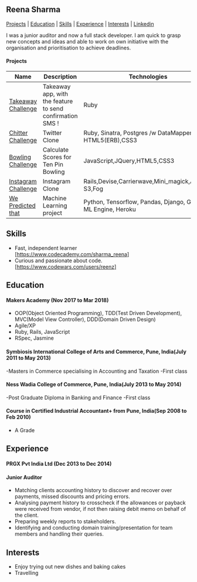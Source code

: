 ## Reena Sharma

[Projects](#projects) | [Education](#education) | [Skills](#skills) | [Experience](#experience) | [Interests](#interests) | [Linkedin](https://www.linkedin.com/in/reena-sharma-061a07105/)


I was a junior auditor and now a full stack developer. I am quick to grasp new concepts and ideas and able to work on own initiative with the organisation and prioritisation to achieve deadlines.

#### Projects

| Name  | Description | Technologies |Testing |
| ------------- | ------------- | ------------- |-------
| [Takeaway Challenge](https://github.com/reenz/takeaway-challenge)  | Takeaway app, with the feature to send confirmation SMS ! | Ruby | RSpec
| [Chitter Challenge](https://github.com/reenz/chitter-challenge) | Twitter Clone | Ruby, Sinatra, Postgres /w DataMapper, HTML5(ERB),CSS3 | RSpec, Capybara
| [Bowling Challenge](https://github.com/reenz/bowling-challenge)  | Calculate Scores for Ten Pin Bowling | JavaScript,JQuery,HTML5,CSS3 | Jasmine
| [Instagram Challenge](https://github.com/reenz/instagram-challenge)  | Instagram Clone | Rails,Devise,Carrierwave,Mini_magick,Amazon S3,Fog | RSpec, Capybara
| [We Predicted that](https://github.com/reenz/we-predicted-that)  | Machine Learning project | Python, Tensorflow, Pandas, Django, Google ML Engine, Heroku | Unittest, Capybara-py

## <a name="skills">Skills</a>
- Fast, independent learner [https://www.codecademy.com/sharma_reena]
- Curious and passionate about code. [https://www.codewars.com/users/reenz]

## <a name="education"> Education </a>

#### Makers Academy (Nov 2017 to Mar 2018)

- OOP(Object Oriented Programming), TDD(Test Driven Development), MVC(Model View Controller), DDD(Domain Driven Design)
- Agile/XP
- Ruby, Rails, JavaScript
- RSpec, Jasmine

#### Symbiosis International College of Arts and Commerce, Pune, India(July 2011 to May 2013)
-Masters in Commerce specialising in Accounting and Taxation
-First class

#### Ness Wadia College of Commerce, Pune, India(July 2013 to May 2014)
-Post Graduate Diploma in Banking and Finance
-First class

#### Course in Certified Industrial Accountant+ from Pune, India(Sep 2008 to Feb 2010)
- A Grade

## <a name="experience"> Experience </a>

#### PRGX Pvt India Ltd (Dec 2013 to Dec 2014)    
#### Junior Auditor
- Matching clients accounting history to discover and recover over payments, missed discounts and pricing errors.
- Analysing payment history to crosscheck if the allowances or payback were received from vendor, if not then raising
  debit memo on behalf of the client.
- Preparing weekly reports to stakeholders.
- Identifying and conducting domain training/presentation for team members and handling their queries.

## <a name="interests"> Interests </a>
- Enjoy trying out new dishes and baking cakes
- Travelling
